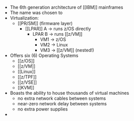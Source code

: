 - The 6th generation architecture of [[IBM]] mainframes
- The name was chosen to
- Virtualization:
	- [[PR/SM]] (firmware layer)
		- [[LPAR]] A → runs z/OS directly
			- LPAR B → runs [[z/VM]]
				- VM1 → z/OS
				- VM2 → Linux
				- VM3 → [[z/VM]] (nested!)
- Offers six (6) Operating Systems
	- [[z/OS]]
	- [[z/VM]]
	- [[Linux]]
	- [[z/TPF]]
	- [[z/VSE]]
	- [[KVM]]
- Boasts the ability to house thousands of virtual machines
	- no extra network cables between systems
	- near-zero network delay between systems
	- no extra power supplies
-